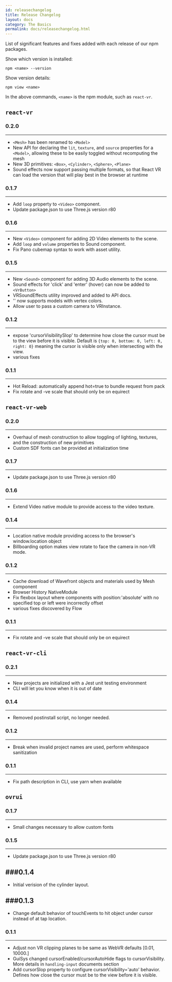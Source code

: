 ```yaml
---
id: releasechangelog
title: Release Changelog
layout: docs
category: The Basics
permalink: docs/releasechangelog.html
---
```


List of significant features and fixes added with each release of our npm packages.

Show which version is installed:
```
npm <name> --version
```
Show version details:
```
npm view <name>
```
In the above commands, `<name>` is the npm module, such as `react-vr`.

## `react-vr`

### 0.2.0
------
* `<Mesh>` has been renamed to `<Model>`
* New API for declaring the `lit`, `texture`, and `source` properties for a `<Model>`, allowing these to be easily toggled without recomputing the mesh
* New 3D primitives: `<Box>`, `<Cylinder>`, `<Sphere>`, `<Plane>`
* Sound effects now support passing multiple formats, so that React VR can load the version that will play best in the browser at runtime

### 0.1.7
------
* Add `loop` property to `<Video>` component.
* Update package.json to use Three.js version r80

### 0.1.6
------
* New `<Video>` component for adding 2D Video elements to the scene.
* Add `loop` and `volume` properties to Sound component.
* Fix Pano cubemap syntax to work with asset utility.

### 0.1.5
------
* New `<Sound>` component for adding 3D Audio elements to the scene.
* Sound effects for 'click' and 'enter' (hover) can now be added to `<VrButton>`
* VRSoundEffects utility improved and added to API docs.
* '<Mesh>' now supports models with vertex colors.
* Allow user to pass a custom camera to VRInstance.

### 0.1.2
------
* expose 'cursorVisibilitySlop' to determine how close the cursor must be to the view before it is visible. Default is `{top: 0, bottom: 0, left: 0, right: 0}` meaning  the cursor is visible
only when intersecting with the view.
* various fixes

### 0.1.1
------
* Hot Reload: automatically append hot=true to bundle request from pack
* Fix rotate and -ve scale that should only be on equirect

## `react-vr-web`

### 0.2.0
------
* Overhaul of mesh construction to allow toggling of lighting, textures, and the construction of new primitives
* Custom SDF fonts can be provided at initialization time

### 0.1.7
------
* Update package.json to use Three.js version r80

### 0.1.6
------
* Extend Video native module to provide access to the video texture.

### 0.1.4
------
* Location native module providing access to the browser's window.location object
* Billboarding option makes view rotate to face the camera in non-VR mode.

### 0.1.2
------
* Cache download of Wavefront objects and materials used by Mesh component
* Browser History NativeModule
* Fix flexbox layout where components with position:'absolute' with no specified top or left were incorrectly offset
* various fixes discovered by Flow

### 0.1.1
------
* Fix rotate and -ve scale that should only be on equirect

## `react-vr-cli`

### 0.2.1
------
* New projects are initialized with a Jest unit testing environment
* CLI will let you know when it is out of date

### 0.1.4
------
* Removed postinstall script, no longer needed.

### 0.1.2
------
* Break when invalid project names are used, perform whitespace sanitization


### 0.1.1
------
* Fix path description in CLI, use yarn when available

## `ovrui`

### 0.1.7
------
* Small changes necessary to allow custom fonts

### 0.1.5
------
* Update package.json to use Three.js version r80


###0.1.4
------
* Initial verision of the cylinder layout.

###0.1.3
------
* Change default behavior of touchEvents to hit object under cursor instead of at tap location.

### 0.1.1
------
* Adjust non VR clipping planes to be same as WebVR defaults [0.01, 10000.]
* GuiSys changed cursorEnabled/cursorAutoHide flags to cursorVisibility. More details in `handling-input` documents section
* Add cursorSlop property to configure cursorVisibility='auto' behavior. Defines how close the cursor must be to the view before it is visible.
